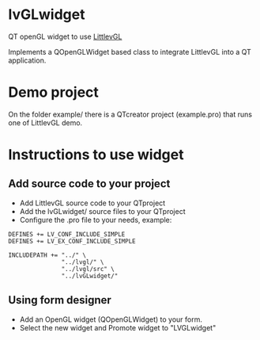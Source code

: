 # lvGLwidget
QT openGL widget to use [LittlevGL](https://github.com/littlevgl/lvgl)

Implements a QOpenGLWidget based class to integrate LittlevGL into a QT application.

# Demo project

On the folder example/ there is a QTcreator project (example.pro) that runs one of LittlevGL demo.


# Instructions to use widget

## Add source code to your project

- Add LittlevGL source code to your QTproject
- Add the lvGLwidget/ source files to your QTproject
- Configure the .pro file to your needs, example:
```
DEFINES += LV_CONF_INCLUDE_SIMPLE
DEFINES += LV_EX_CONF_INCLUDE_SIMPLE

INCLUDEPATH += "../" \
               "../lvgl/" \
               "../lvgl/src" \
               "../lvGLwidget/"
```

## Using form designer
- Add an OpenGL widget (QOpenGLWidget) to your form.
- Select the new widget and Promote widget to "LVGLwidget"
